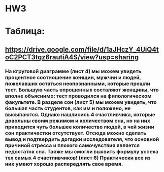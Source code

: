 # HW3
# Таблица:
## https://drive.google.com/file/d/1aJHczY_4UiQ4toC2PCT3tqz6rautiA4S/view?usp=sharing

### На кгруговой диаграмме (лист 4) мы можем увидеть процентное соотношение женщин, мужчин и людей, пожелавших остаться неопознанными, которые прошли тест. Большую часть опрошенных состаляют женщины, что вполне объяснимо: тест проводился на филологическом факультете. В разделе сон (лист 5) мы можем увидеть, что большая часть студентов, как им и положено, не высыпаются. Однако нашлисись 4 счастливчика, которые довольны своим режимом и количеством сна, но на них приходится чуть большее количество людей, в чей жизни сон практичестки отсутствует. Отсюда можно сделать вывод и подтвердить догадки исследователя, что основной причиной стресса и плохого самочувствия является недостаток сна. Также мы смогли выявить формулу успеха тех самых 4 счастливчиков! (лист 6) Практически все из них умеют хорошо распередлять свое время.
